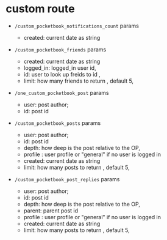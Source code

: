 #  custom route
- `/custom_pocketbook_notifications_count`
   params 
   - created: current date as string

- `/custom_pocketbook_friends`
   params 
   - created: current date as string
   -  logged_in: logged_in user id,
    - id: user to look up freids to  id ,
    - limit: how many friends to return , default 5,

- `/one_custom_pocketbook_post`
   params 
    - user: post author;
    - id: post id

- `/custom_pocketbook_posts`
   params 
    - user: post author;
    - id: post id
    - depth: how deep is the post relative to the OP,
    - profile : user profile or "general" if no user is logged in
    - created: current date as string
    - limit: how many posts to return , default 5,
  

- `/custom_pocketbook_post_replies`
   params 
    - user: post author;
    - id: post id
    - depth: how deep is the post relative to the OP,
    - parent: parent post id
    - profile : user profile or "general" if no user is logged in
    - created: current date as string
    - limit: how many posts to return , default 5,

